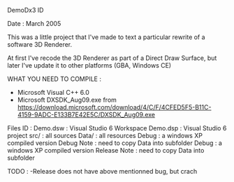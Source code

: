 DemoDx3 ID

Date : March 2005

This was a little project that I've made to text a particular rewrite of a software 3D Renderer. 

At first I've recode the 3D Renderer as part of a Direct Draw Surface, but later I've update it to other platforms (GBA, Windows CE)

WHAT YOU NEED TO COMPILE :
- Microsoft Visual C++ 6.0
- Microsoft DXSDK_Aug09.exe from https://download.microsoft.com/download/4/C/F/4CFED5F5-B11C-4159-9ADC-E133B7E42E5C/DXSDK_Aug09.exe


Files ID :
Demo.dsw : Visual Studio 6 Workspace
Demo.dsp : Visual Studio 6 project
src/ : all sources
Data/ : all resources
Debug : a windows XP compiled version Debug
	Note : need to copy Data into subfolder
Debug : a windows XP compiled version Release
	Note : need to copy Data into subfolder


TODO : 
-Release does not have above mentionned bug, but crach

